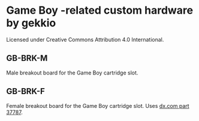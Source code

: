 # Game Boy -related custom hardware by gekkio
Licensed under Creative Commons Attribution 4.0 International.

## GB-BRK-M

Male breakout board for the Game Boy cartridge slot.

## GB-BRK-F

Female breakout board for the Game Boy cartridge slot. Uses [dx.com part 37787](http://www.dx.com/p/repair-parts-replacement-gba-game-cart-slot-for-nds-lite-37787).

